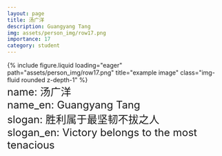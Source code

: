 ```yaml
---
layout: page
title: 汤广洋
description: Guangyang Tang
img: assets/person_img/row17.png
importance: 17
category: student
---
```


<div class="row justify-content-center">
    <div class="col-4 mt-3 mt-md-0">
        {% include figure.liquid loading="eager" path="assets/person_img/row17.png" title="example image" class="img-fluid rounded z-depth-1" %}
    </div>
</div>

<font size="5">
    name: 汤广洋<br>
    name_en: Guangyang Tang<br>
    slogan: 胜利属于最坚韧不拔之人<br>
    slogan_en: Victory belongs to the most tenacious<br>
</font>
